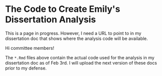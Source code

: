 # The Code to Create Emily's Dissertation Analysis 

This is a page in progress. However, I need a URL to point to in my dissertation doc that shows where the analysis code will be available. 

Hi committee members! 

The `*.Rmd` files above contain the actual code used for the analysis in my dissertation doc as of Feb 3rd. I will upload the next version of these docs prior to my defense. 
